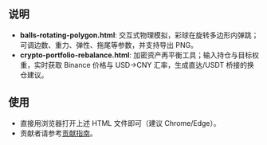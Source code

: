 ## 说明

- **balls-rotating-polygon.html**: 交互式物理模拟，彩球在旋转多边形内弹跳；可调边数、重力、弹性、拖尾等参数，并支持导出 PNG。
- **crypto-portfolio-rebalance.html**: 加密资产再平衡工具；输入持仓与目标权重，实时获取 Binance 价格与 USD→CNY 汇率，生成直达/USDT 桥接的换仓建议。

## 使用

- 直接用浏览器打开上述 HTML 文件即可（建议 Chrome/Edge）。
- 贡献者请参考[贡献指南](AGENTS.md)。
